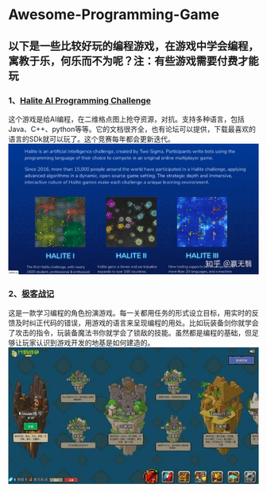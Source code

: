 # Awesome-Programming-Game
## 以下是一些比较好玩的编程游戏，在游戏中学会编程，寓教于乐，何乐而不为呢？注：有些游戏需要付费才能玩
### 1、[Halite AI Programming Challenge](https://halite.io)
这个游戏是给AI编程，在二维格点图上抢夺资源，对抗。支持多种语言，包括Java、C++、python等等。它的文档很齐全，也有论坛可以提供，下载最喜欢的语言的SDk就可以玩了。这个竞赛每年都会更新迭代。
![](https://github.com/xwr96/Awesome-Programming-Game/blob/master/Image/1.jpg)
### 2、[极客战记](https://codecombat.163.com/play)
这是一款学习编程的角色扮演游戏。每一关都用任务的形式设立目标，用实时的反馈及时纠正代码的错误，用游戏的语言来呈现编程的用处。比如玩装备剑你就学会了攻击的指令，玩装备魔法书你就学会了锁敌的技能。虽然都是编程的基础，但足够让玩家认识到游戏开发的地基是如何建造的。
![](https://github.com/xwr96/Awesome-Programming-Game/blob/master/Image/2.jpg)
